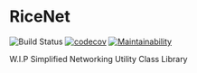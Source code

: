 # RiceNet
![Build Status](https://ci.appveyor.com/api/projects/status/github/ricepuffz/RiceNet?branch=master&svg=true)
[![codecov](https://codecov.io/gh/ricepuffz/RiceNet/branch/master/graph/badge.svg?token=XMNPEFTV9A)](https://codecov.io/gh/ricepuffz/RiceNet)
[![Maintainability](https://api.codeclimate.com/v1/badges/162823323f22a1311f73/maintainability)](https://codeclimate.com/github/ricepuffz/RiceNet/maintainability)

W.I.P Simplified Networking Utility Class Library
